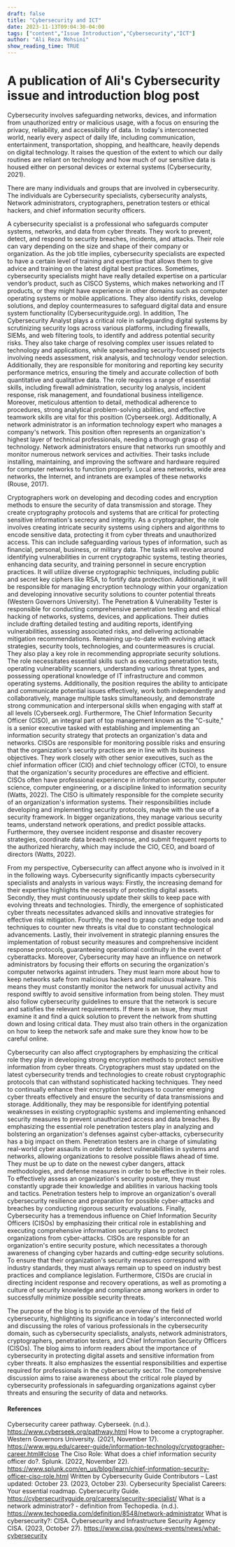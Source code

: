 ```yaml
---
draft: false
title: "Cybersecurity and ICT"
date: 2023-11-13T09:04:30-04:00
tags: ["content","Issue Introduction","Cybersecurity","ICT"]
author: "Ali Reza Mohsini"
show_reading_time: TRUE
---
```


# A publication of Ali's Cybersecurity issue and introduction blog post

Cybersecurity involves safeguarding networks, devices, and information from unauthorized entry or malicious usage, with a focus on ensuring the privacy, reliability, and accessibility of data. In today's interconnected world, nearly every aspect of daily life, including communication, entertainment, transportation, shopping, and healthcare, heavily depends on digital technology. It raises the question of the extent to which our daily routines are reliant on technology and how much of our sensitive data is housed either on personal devices or external systems (Cybersecurity, 2021). 

There are many individuals and groups that are involved in cybersecurity. The individuals are Cybersecurity specialists, cybersecurity analysts, Network administrators, cryptographers, penetration testers or ethical hackers, and chief information security officers. 

A cybersecurity specialist is a professional who safeguards computer systems, networks, and data from cyber threats. They work to prevent, detect, and respond to security breaches, incidents, and attacks. Their role can vary depending on the size and shape of their company or organization. As the job title implies, cybersecurity specialists are expected to have a certain level of training and expertise that allows them to give advice and training on the latest digital best practices. Sometimes, cybersecurity specialists might have really detailed expertise on a particular vendor’s product, such as CISCO Systems, which makes networking and IT products, or they might have experience in other domains such as computer operating systems or mobile applications. They also identify risks, develop solutions, and deploy countermeasures to safeguard digital data and ensure system functionality (Cybersecurityguide.org). In addition, The Cybersecurity Analyst plays a critical role in safeguarding digital systems by scrutinizing security logs across various platforms, including firewalls, SIEMs, and web filtering tools, to identify and address potential security risks. They also take charge of resolving complex user issues related to technology and applications, while spearheading security-focused projects involving needs assessment, risk analysis, and technology vendor selection. Additionally, they are responsible for monitoring and reporting key security performance metrics, ensuring the timely and accurate collection of both quantitative and qualitative data. The role requires a range of essential skills, including firewall administration, security log analysis, incident response, risk management, and foundational business intelligence. Moreover, meticulous attention to detail, methodical adherence to procedures, strong analytical problem-solving abilities, and effective teamwork skills are vital for this position (Cyberseek.org). Additionally, A network administrator is an information technology expert who manages a company's network. This position often represents an organization's highest layer of technical professionals, needing a thorough grasp of technology. Network administrators ensure that networks run smoothly and monitor numerous network services and activities. Their tasks include installing, maintaining, and improving the software and hardware required for computer networks to function properly. Local area networks, wide area networks, the Internet, and intranets are examples of these networks (Rouse, 2017).

Cryptographers work on developing and decoding codes and encryption methods to ensure the security of data transmission and storage. They create cryptography protocols and systems that are critical for protecting sensitive information's secrecy and integrity.  As a cryptographer, the role involves creating intricate security systems using ciphers and algorithms to encode sensitive data, protecting it from cyber threats and unauthorized access. This can include safeguarding various types of information, such as financial, personal, business, or military data. The tasks will revolve around identifying vulnerabilities in current cryptographic systems, testing theories, enhancing data security, and training personnel in secure encryption practices. It will utilize diverse cryptographic techniques, including public and secret key ciphers like RSA, to fortify data protection. Additionally, it will be responsible for managing encryption technology within your organization and developing innovative security solutions to counter potential threats (Western Governors University). The Penetration & Vulnerability Tester is responsible for conducting comprehensive penetration testing and ethical hacking of networks, systems, devices, and applications. Their duties include drafting detailed testing and auditing reports, identifying vulnerabilities, assessing associated risks, and delivering actionable mitigation recommendations. Remaining up-to-date with evolving attack strategies, security tools, technologies, and countermeasures is crucial. They also play a key role in recommending appropriate security solutions. The role necessitates essential skills such as executing penetration tests, operating vulnerability scanners, understanding various threat types, and possessing operational knowledge of IT infrastructure and common operating systems. Additionally, the position requires the ability to anticipate and communicate potential issues effectively, work both independently and collaboratively, manage multiple tasks simultaneously, and demonstrate strong communication and interpersonal skills when engaging with staff at all levels (Cyberseek.org). Furthermore, The Chief Information Security Officer (CISO), an integral part of top management known as the "C-suite," is a senior executive tasked with establishing and implementing an information security strategy that protects an organization's data and networks. CISOs are responsible for monitoring possible risks and ensuring that the organization's security practices are in line with its business objectives. They work closely with other senior executives, such as the chief information officer (CIO) and chief technology officer (CTO), to ensure that the organization's security procedures are effective and efficient. CISOs often have professional experience in information security, computer science, computer engineering, or a discipline linked to information security (Watts, 2022). The CISO is ultimately responsible for the complete security of an organization's information systems. Their responsibilities include developing and implementing security protocols, maybe with the use of a security framework. In bigger organizations, they manage various security teams, understand network operations, and predict possible attacks. Furthermore, they oversee incident response and disaster recovery strategies, coordinate data breach response, and submit frequent reports to the authorized hierarchy, which may include the CIO, CEO, and board of directors (Watts, 2022). 

From my perspective, Cybersecurity can affect anyone who is involved in it in the following ways. Cybersecurity significantly impacts cybersecurity specialists and analysts in various ways: Firstly, the increasing demand for their expertise highlights the necessity of protecting digital assets. Secondly, they must continuously update their skills to keep pace with evolving threats and technologies. Thirdly, the emergence of sophisticated cyber threats necessitates advanced skills and innovative strategies for effective risk mitigation. Fourthly, the need to grasp cutting-edge tools and techniques to counter new threats is vital due to constant technological advancements. Lastly, their involvement in strategic planning ensures the implementation of robust security measures and comprehensive incident response protocols, guaranteeing operational continuity in the event of cyberattacks. Moreover, Cybersecurity may have an influence on network administrators by focusing their efforts on securing the organization's computer networks against intruders. They must learn more about how to keep networks safe from malicious hackers and malicious malware. This means they must constantly monitor the network for unusual activity and respond swiftly to avoid sensitive information from being stolen. They must also follow cybersecurity guidelines to ensure that the network is secure and satisfies the relevant requirements. If there is an issue, they must examine it and find a quick solution to prevent the network from shutting down and losing critical data. They must also train others in the organization on how to keep the network safe and make sure they know how to be careful online.

Cybersecurity can also affect cryptographers by emphasizing the critical role they play in developing strong encryption methods to protect sensitive information from cyber threats. Cryptographers must stay updated on the latest cybersecurity trends and technologies to create robust cryptographic protocols that can withstand sophisticated hacking techniques. They need to continually enhance their encryption techniques to counter emerging cyber threats effectively and ensure the security of data transmissions and storage. Additionally, they may be responsible for identifying potential weaknesses in existing cryptographic systems and implementing enhanced security measures to prevent unauthorized access and data breaches. By emphasizing the essential role penetration testers play in analyzing and bolstering an organization's defenses against cyber-attacks, cybersecurity has a big impact on them. Penetration testers are in charge of simulating real-world cyber assaults in order to detect vulnerabilities in systems and networks, allowing organizations to resolve possible flaws ahead of time. They must be up to date on the newest cyber dangers, attack methodologies, and defense measures in order to be effective in their roles. To effectively assess an organization's security posture, they must constantly upgrade their knowledge and abilities in various hacking tools and tactics. Penetration testers help to improve an organization's overall cybersecurity resilience and preparation for possible cyber-attacks and breaches by conducting rigorous security evaluations. Finally, Cybersecurity has a tremendous influence on Chief Information Security Officers (CISOs) by emphasizing their critical role in establishing and executing comprehensive information security plans to protect organizations from cyber-attacks. CISOs are responsible for an organization's entire security posture, which necessitates a thorough awareness of changing cyber hazards and cutting-edge security solutions. To ensure that their organization's security measures correspond with industry standards, they must always remain up to speed on industry best practices and compliance legislation. Furthermore, CISOs are crucial in directing incident response and recovery operations, as well as promoting a culture of security knowledge and compliance among workers in order to successfully minimize possible security threats.

The purpose of the blog is to provide an overview of the field of cybersecurity, highlighting its significance in today's interconnected world and discussing the roles of various professionals in the cybersecurity domain, such as cybersecurity specialists, analysts, network administrators, cryptographers, penetration testers, and Chief Information Security Officers (CISOs). The blog aims to inform readers about the importance of cybersecurity in protecting digital assets and sensitive information from cyber threats. It also emphasizes the essential responsibilities and expertise required for professionals in the cybersecurity sector. The comprehensive discussion aims to raise awareness about the critical role played by cybersecurity professionals in safeguarding organizations against cyber threats and ensuring the security of data and networks.

#### References
Cybersecurity career pathway. Cyberseek. (n.d.). https://www.cyberseek.org/pathway.html
How to become a cryptographer. Western Governors University. (2021, November 17). https://www.wgu.edu/career-guide/information-technology/cryptographer-career.html#close 
The Ciso Role: What does a chief information security officer do?. Splunk. (2022, November 22). https://www.splunk.com/en_us/blog/learn/chief-information-security-officer-ciso-role.html 
Written by  Cybersecurity Guide Contributors – Last updated: October 23. (2023, October 23). Cybersecurity Specialist Careers: Your essential roadmap. Cybersecurity Guide. https://cybersecurityguide.org/careers/security-specialist/ 
What is a network administrator? - definition from Techopedia. (n.d.). https://www.techopedia.com/definition/8548/network-administrator 
What is cybersecurity?: CISA. Cybersecurity and Infrastructure Security Agency CISA. (2023, October 27). https://www.cisa.gov/news-events/news/what-cybersecurity 


